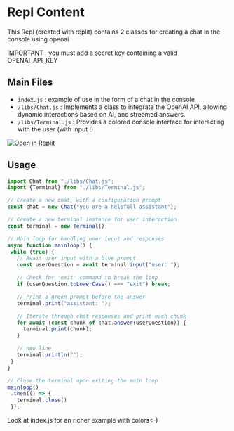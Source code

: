 # Repl Content

This Repl (created with replit) contains 2 classes for creating a chat in the console using openai

IMPORTANT : you must add a secret key containing a valid OPENAI_API_KEY

## Main Files

- `index.js` : example of use in the form of a chat in the console
- `/libs/Chat.js` : Implements a class to integrate the OpenAI API, allowing dynamic interactions based on AI, and streamed answers.
- `/libs/Terminal.js` : Provides a colored console interface for interacting with the user (with input !)

[![Open in Replit](https://repl.it/badge/github/openai/gpt-3)](https://replit.com/@ilboued/console-ai-chat)

## Usage
 ```js
import Chat from "./libs/Chat.js";
import {Terminal} from "./libs/Terminal.js";

// Create a new chat, with a configuration prompt
const chat = new Chat("you are a helpfull assistant");

// Create a new terminal instance for user interaction
const terminal = new Terminal();

// Main loop for handling user input and responses
async function mainloop() {
  while (true) {
    // Await user input with a blue prompt
    const userQuestion = await terminal.input("user: ");

    // Check for 'exit' command to break the loop
    if (userQuestion.toLowerCase() === "exit") break;

    // Print a green prompt before the answer
    terminal.print("assistant: ");

    // Iterate through chat responses and print each chunk
    for await (const chunk of chat.answer(userQuestion)) {
      terminal.print(chunk);
    }

    // new line
    terminal.println("");
  }
}

// Close the terminal upon exiting the main loop
mainloop()
  .then(() => {
    terminal.close()
  });
```

Look at index.js for an richer example with colors :-)